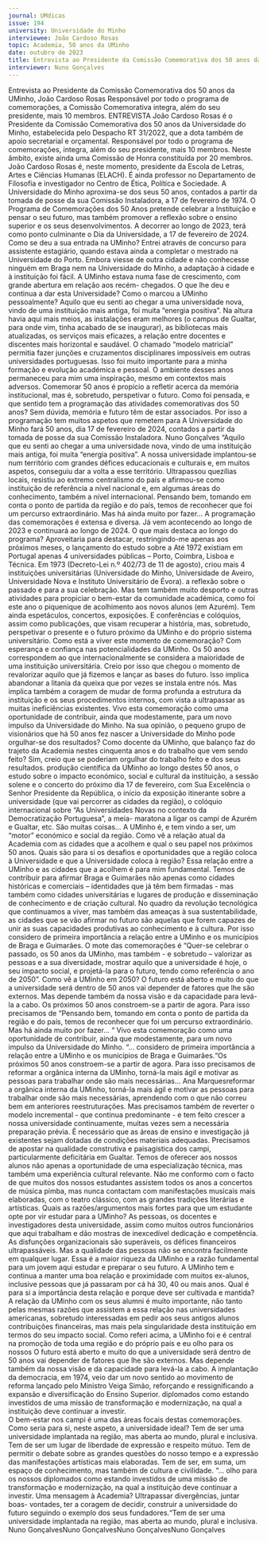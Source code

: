 ```yaml
---
journal: UMdicas 
issue: 194
university: Universidade do Minho
interviewee: João Cardoso Rosas
topic: Academia, 50 anos da UMinho
date: outubro de 2023
title: Entrevista ao Presidente da Comissão Comemorativa dos 50 anos da UMinho, João Cardoso Rosas
interviewer: Nuno Gonçalves
---
```


Entrevista ao Presidente da 
Comissão Comemorativa dos 
50 anos da UMinho, João 
Cardoso Rosas
Responsável por todo o programa de comemorações, a Comissão Comemorativa integra, 
além do seu presidente, mais 10 membros. 
ENTREVISTA
João Cardoso Rosas é o Presidente da 
Comissão Comemorativa dos 50 anos 
da Universidade do Minho, estabelecida 
pelo Despacho RT 31/2022, que a 
dota também de apoio secretarial e 
orçamental. Responsável por todo o 
programa de comemorações, integra, 
além do seu presidente, mais 10 
membros. Neste âmbito, existe ainda 
uma Comissão de Honra constituída por 
20 membros. 
João Cardoso Rosas é, neste momento, 
presidente da Escola de Letras, Artes e 
Ciências Humanas (ELACH). É ainda 
professor no Departamento de Filosofia e 
investigador no Centro de Ética, Política 
e Sociedade. 
A Universidade do Minho aproxima-se 
dos seus 50 anos, contados a partir 
da tomada de posse da sua Comissão 
Instaladora, a 17 de fevereiro de 1974. O 
Programa de Comemorações dos 50 Anos 
pretende celebrar a Instituição e pensar 
o seu futuro, mas também promover a 
reflexão sobre o ensino superior e os seus 
desenvolvimentos. A decorrer ao longo 
de 2023, terá como ponto culminante o 
Dia da Universidade, a 17 de fevereiro 
de 2024. 
Como se deu a sua entrada na UMinho?
Entrei através de concurso para assistente 
estagiário, quando estava ainda a 
completar o mestrado na Universidade 
do Porto. Embora viesse de outra cidade 
e não conhecesse ninguém em Braga nem 
na Universidade do Minho, a adaptação à 
cidade e à instituição foi fácil. A UMinho 
estava numa fase de crescimento, com 
grande abertura em relação aos recém-
chegados. 
O que lhe deu e continua a dar esta 
Universidade? Como o marcou a UMinho 
pessoalmente?
Aquilo que eu senti ao chegar a uma 
universidade nova, vindo de uma 
instituição mais antiga, foi muita “energia positiva”. Na altura havia aqui 
mais meios, as instalações eram melhores (o campus de Gualtar, para onde vim, 
tinha acabado de se inaugurar), as 
bibliotecas mais atualizadas, os serviços 
mais eficazes, a relação entre docentes e 
discentes mais horizontal e saudável. O 
chamado “modelo matricial” permitia 
fazer junções e cruzamentos disciplinares 
impossíveis em outras universidades 
portuguesas. Isso foi muito importante 
para a minha formação e evolução 
académica e pessoal. O ambiente desses 
anos permaneceu para mim uma inspiração, mesmo em contextos mais 
adversos.
Comemorar 50 anos é propício a refletir 
acerca da memória institucional, mas 
é, sobretudo, perspetivar o futuro. 
Como foi pensada, e que sentido 
tem a programação das atividades 
comemorativas dos 50 anos?
Sem dúvida, memória e futuro têm de 
estar associados. Por isso a programação 
tem muitos aspetos que remetem para A Universidade do Minho fará 50 anos, dia 17 de fevereiro de 2024, contados a partir da tomada de posse da sua Comissão Instaladora. 
Nuno Gonçalves
“Aquilo que eu senti ao 
chegar a uma universidade 
nova, vindo de uma 
instituição mais antiga, foi 
muita “energia positiva”. 
A nossa universidade implantou-se 
num território com grandes défices 
educacionais e culturais e, em muitos 
aspetos, conseguiu dar a volta a esse 
território. Ultrapassou quezílias locais, 
resistiu ao extremo centralismo do 
país e afirmou-se como instituição de 
referência a nível nacional e, em algumas 
áreas do conhecimento, também a nível 
internacional. Pensando bem, tomando 
em conta o ponto de partida da região e 
do país, temos de reconhecer que foi um 
percurso extraordinário. Mas há ainda 
muito por fazer…
A programação das comemorações é 
extensa e diversa. Já vem acontecendo 
ao longo de 2023 e continuará ao longo 
de 2024. O que mais destaca ao longo do 
programa?
Aproveitaria para destacar, 
restringindo-me apenas aos próximos 
meses, o lançamento do estudo sobre a 
Até 1972 existiam em Portugal apenas 4 universidades públicas – Porto, Coimbra, Lisboa e Técnica. Em 1973 (Decreto-Lei n.º 402/73 de 11 de agosto), criou 
mais 4 instituições universitárias (Universidade do Minho, Universidade de Aveiro, Universidade Nova e Instituto Universitário de Évora). a reflexão sobre o passado e para a sua 
celebração. Mas tem também muito 
desporto e outras atividades para 
propiciar o bem-estar da comunidade 
académica, como foi este ano o piquenique 
de acolhimento aos novos alunos (em 
Azurém). Tem ainda espetáculos, 
concertos, exposições. E conferências 
e colóquios, assim como publicações, 
que visam recuperar a história, mas, 
sobretudo, perspetivar o presente e o 
futuro próximo da UMinho e do próprio 
sistema universitário. 
Como está a viver este momento de 
comemoração?
Com esperança e confiança nas 
potencialidades da UMinho. Os 50 anos 
correspondem ao que internacionalmente 
se considera a maioridade de uma 
instituição universitária. Creio por isso 
que chegou o momento de revalorizar 
aquilo que já fizemos e lançar as bases do 
futuro. Isso implica abandonar a litania 
da queixa que por vezes se instala entre 
nós. Mas implica também a coragem de 
mudar de forma profunda a estrutura 
da instituição e os seus procedimentos 
internos, com vista a ultrapassar as 
muitas ineficiências existentes. Vivo esta 
comemoração como uma oportunidade 
de contribuir, ainda que modestamente, 
para um novo impulso da Universidade 
do Minho. 
Na sua opinião, o pequeno grupo de 
visionários que há 50 anos fez nascer a 
Universidade do Minho pode orgulhar-se 
dos resultados? Como docente da 
UMinho, que balanço faz do trajeto da 
Academia nestes cinquenta anos e do 
trabalho que vem sendo feito?
Sim, creio que se poderiam orgulhar 
do trabalho feito e dos seus resultados. produção científica da UMinho ao longo 
destes 50 anos, o estudo sobre o impacto 
económico, social e cultural da instituição, 
a sessão solene e o concerto do próximo 
dia 17 de fevereiro, com Sua Excelência 
o Senhor Presidente da República, o 
início da exposição itinerante sobre a 
universidade (que vai percorrer as cidades 
da região), o colóquio internacional sobre 
“As Universidades Novas no contexto da 
Democratização Portuguesa”, a meia-
maratona a ligar os campi de Azurém e 
Gualtar, etc. São muitas coisas…
A UMinho é, e tem vindo a ser, um 
“motor” económico e social da região. 
Como vê a relação atual da Academia com 
as cidades que a acolhem e qual o seu 
papel nos próximos 50 anos. Quais são 
para si os desafios e oportunidades que 
a região coloca à Universidade e que a 
Universidade coloca à região?
Essa relação entre a UMinho e as 
cidades que a acolhem é para mim 
fundamental. Temos de contribuir para 
afirmar Braga e Guimarães não apenas 
como cidades históricas e comerciais – 
identidades que já têm bem firmadas - 
mas também como cidades universitárias 
e lugares de produção e disseminação 
de conhecimento e de criação cultural. 
No quadro da revolução tecnológica 
que continuamos a viver, mas também das ameaças à sua sustentabilidade, as 
cidades que se vão afirmar no futuro são 
aquelas que forem capazes de unir as suas 
capacidades produtivas ao conhecimento 
e à cultura. Por isso considero de primeira 
importância a relação entre a UMinho e os 
municípios de Braga e Guimarães.
O mote das comemorações é “Quer-se 
celebrar o passado, os 50 anos da 
UMinho, mas também - e sobretudo – 
valorizar as pessoas e a sua diversidade, 
mostrar aquilo que a universidade é hoje, 
o seu impacto social, e projetá-la para 
o futuro, tendo como referência o ano 
de 2050”. Como vê a UMinho em 2050?
O futuro está aberto e muito do que a 
universidade será dentro de 50 anos vai 
depender de fatores que lhe são externos. 
Mas depende também da nossa visão 
e da capacidade para levá-la a cabo. 
Os próximos 50 anos constroem-se a 
partir de agora. Para isso precisamos de “Pensando bem, tomando 
em conta o ponto de partida 
da região e do país, temos 
de reconhecer que foi um 
percurso extraordinário. 
Mas há ainda muito por 
fazer…
“ Vivo esta comemoração como uma 
oportunidade de contribuir, ainda 
que modestamente, para um novo 
impulso da Universidade do Minho. 
“... considero de primeira 
importância a relação entre 
a UMinho e os municípios 
de Braga e Guimarães.“Os próximos 50 anos 
constroem-se a partir 
de agora. Para isso 
precisamos de reformar 
a orgânica interna da 
UMinho, torná-la mais ágil 
e motivar as pessoas para 
trabalhar onde são mais 
necessárias...
Ana Marquesreformar a orgânica interna da UMinho, 
torná-la mais ágil e motivar as pessoas 
para trabalhar onde são mais necessárias, 
aprendendo com o que não correu 
bem em anteriores reestruturações. 
Mas precisamos também de reverter 
o modelo incremental - que continua 
predominante - e tem feito crescer a 
nossa universidade continuamente, 
muitas vezes sem a necessária preparação 
prévia. É necessário que as áreas de 
ensino e investigação já existentes 
sejam dotadas de condições materiais 
adequadas. Precisamos de apostar na 
qualidade construtiva e paisagística dos 
campi, particularmente deficitária em 
Gualtar. Temos de oferecer aos nossos 
alunos não apenas a oportunidade de uma 
especialização técnica, mas também uma 
experiência cultural relevante. Não me 
conformo com o facto de que muitos dos 
nossos estudantes assistem todos os anos 
a concertos de música pimba, mas nunca 
contactam com manifestações musicais 
mais elaboradas, com o teatro clássico, 
com as grandes tradições literárias e 
artísticas. 
Quais as razões/argumentos mais fortes 
para que um estudante opte por vir 
estudar para a UMinho?
As pessoas, os docentes e investigadores 
desta universidade, assim como 
muitos outros funcionários que aqui 
trabalham e dão mostras de inexcedível 
dedicação e competência. As disfunções 
organizacionais são superáveis, os 
défices financeiros ultrapassáveis. Mas 
a qualidade das pessoas não se encontra 
facilmente em qualquer lugar. Essa é 
a maior riqueza da UMinho e a razão 
fundamental para um jovem aqui estudar 
e preparar o seu futuro.
A UMinho tem e continua a manter uma 
boa relação e proximidade com muitos 
ex-alunos, inclusive pessoas que já 
passaram por cá há 30, 40 ou mais anos. 
Qual é para si a importância desta relação 
e porque deve ser cultivada e mantida?
A relação da UMinho com os seus alumni 
é muito importante, não tanto pelas 
mesmas razões que assistem a essa 
relação nas universidades americanas, 
sobretudo interessadas em pedir aos seus 
antigos alunos contribuições financeiras, mas mais pela singularidade desta 
instituição em termos do seu impacto 
social. Como referi acima, a UMinho foi e 
é central na promoção de toda uma região 
e do próprio país e eu olho para os nossos O futuro está aberto e muito do que a universidade será 
dentro de 50 anos vai depender de fatores que lhe são 
externos. Mas depende também da nossa visão e da 
capacidade para levá-la a cabo. 
A implantação da democracia, em 1974, veio dar um novo sentido ao movimento de reforma lançado pelo Ministro Veiga Simão, reforçando e ressignificando a 
expansão e diversificação do Ensino Superior.
diplomados como estando investidos 
de uma missão de transformação e 
modernização, na qual a instituição deve 
continuar a investir.  
O bem-estar nos campi é uma das áreas 
focais destas comemorações. Como seria 
para si, neste aspeto, a universidade 
ideal?
Tem de ser uma universidade implantada 
na região, mas aberta ao mundo, plural 
e inclusiva. Tem de ser um lugar de 
liberdade de expressão e respeito mútuo. 
Tem de permitir o debate sobre as grandes 
questões do nosso tempo e a expressão 
das manifestações artísticas mais 
elaboradas. Tem de ser, em suma, um 
espaço de conhecimento, mas também 
de cultura e civilidade.   “... olho para os nossos 
diplomados como estando 
investidos de uma missão 
de transformação e 
modernização, na qual a 
instituição deve continuar 
a investir.  Uma mensagem à Academia?
Ultrapassar divergências, juntar boas-
vontades, ter a coragem de decidir, 
construir a universidade do futuro 
seguindo o exemplo dos seus fundadores.“Tem de ser uma 
universidade implantada 
na região, mas aberta ao 
mundo, plural e inclusiva. 
Nuno GonçalvesNuno GonçalvesNuno GonçalvesNuno Gonçalves